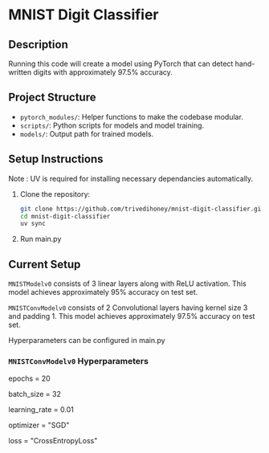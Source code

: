 # MNIST Digit Classifier

## Description
Running this code will create a model using PyTorch that can detect hand-written digits with approximately 97.5% accuracy.

## Project Structure
- `pytorch_modules/`: Helper functions to make the codebase modular.
- `scripts/`: Python scripts for models and model training.
- `models/`: Output path for trained models.

## Setup Instructions

Note : UV is required for installing necessary dependancies automatically.

1. Clone the repository:
   ```sh
   git clone https://github.com/trivedihoney/mnist-digit-classifier.git
   cd mnist-digit-classifier
   uv sync

2. Run main.py

## Current Setup
`MNISTModelv0` consists of 3 linear layers along with ReLU activation. This model achieves approximately 95% accuracy on test set.

`MNISTConvModelv0` consists of 2 Convolutional layers having kernel size 3 and padding 1. This model achieves approximately 97.5% accuracy on test set.

Hyperparameters can be configured in main.py

### `MNISTConvModelv0` Hyperparameters

   epochs = 20

   batch_size = 32

   learning_rate = 0.01

   optimizer = "SGD"

   loss = "CrossEntropyLoss"